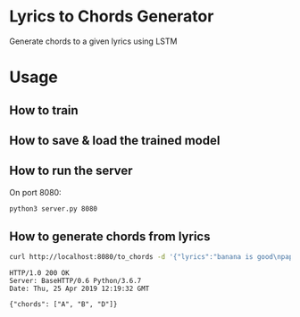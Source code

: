 # Lyrics to Chords Generator

Generate chords to a given lyrics using LSTM

# Usage

## How to train

## How to save & load the trained model

## How to run the server

On port 8080:

```bash
python3 server.py 8080
```

## How to generate chords from lyrics

```bash
curl http://localhost:8080/to_chords -d '{"lyrics":"banana is good\npapaya is even better"}' -i
```

```
HTTP/1.0 200 OK
Server: BaseHTTP/0.6 Python/3.6.7
Date: Thu, 25 Apr 2019 12:19:32 GMT

{"chords": ["A", "B", "D"]}
```
